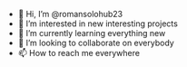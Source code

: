 - 👋 Hi, I’m @romansolohub23
- 👀 I’m interested in new interesting projects
- 🌱 I’m currently learning everything new
- 💞️ I’m looking to collaborate on everybody
- 📫 How to reach me everywhere

<!---
romansolohub23/romansolohub23 is a ✨ special ✨ repository because its `README.md` (this file) appears on your GitHub profile.
You can click the Preview link to take a look at your changes.
--->
